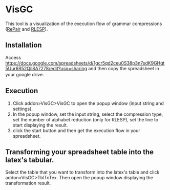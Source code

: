 # VisGC

This tool is a visualization of the execution flow of grammar compressions ([RePair](https://ieeexplore.ieee.org/document/892708) and [RLESP](https://www.sciencedirect.com/science/article/abs/pii/S0166218X19300319?via%3Dihub)).

## Installation

Access https://docs.google.com/spreadsheets/d/1gcr5qd2ceu0S38p3n7sdK9GHqt5Uur6R52Qil8A7278/edit?usp=sharing and then copy the spreadsheet in your google drive.
　　
## Execution
1. Click addon>VisGC>VisGC to open the popup window (input string and settings). 
2. In the popup window, set the input string, select the compression type, set the number of alphabet reduction (only for RLESP), set the line to start displaying the result.
3. click the start button and then get the execution flow in your spreadsheet.

## Transforming your spreadsheet table into the latex's tabular. 

Select the table that you want to transform into the latex's table and click addon>VisGC>TblToTex. Then open the popup window displaying the transformation result.
